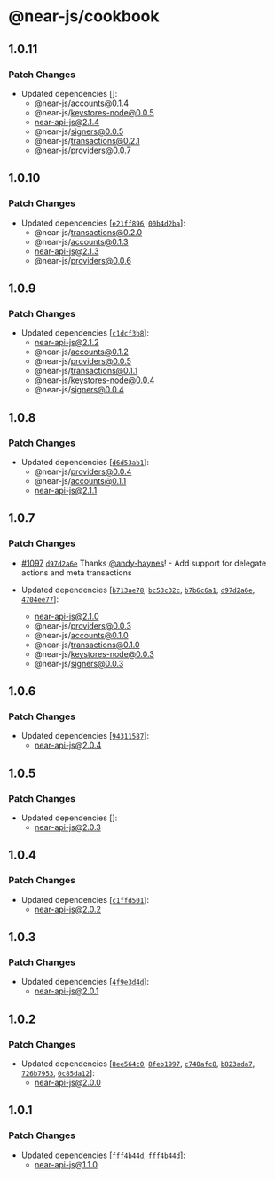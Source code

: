 # @near-js/cookbook

## 1.0.11

### Patch Changes

- Updated dependencies []:
  - @near-js/accounts@0.1.4
  - @near-js/keystores-node@0.0.5
  - near-api-js@2.1.4
  - @near-js/signers@0.0.5
  - @near-js/transactions@0.2.1
  - @near-js/providers@0.0.7

## 1.0.10

### Patch Changes

- Updated dependencies [[`e21ff896`](https://github.com/near/near-api-js/commit/e21ff89601c858fb703169e3bb53c6d96cff5342), [`00b4d2ba`](https://github.com/near/near-api-js/commit/00b4d2ba3f9f3a1f90343e34cb9bde8cdb607ceb)]:
  - @near-js/transactions@0.2.0
  - @near-js/accounts@0.1.3
  - near-api-js@2.1.3
  - @near-js/providers@0.0.6

## 1.0.9

### Patch Changes

- Updated dependencies [[`c1dcf3b8`](https://github.com/near/near-api-js/commit/c1dcf3b8207e7de358e1d711d55da938d5d9ff8d)]:
  - near-api-js@2.1.2
  - @near-js/accounts@0.1.2
  - @near-js/providers@0.0.5
  - @near-js/transactions@0.1.1
  - @near-js/keystores-node@0.0.4
  - @near-js/signers@0.0.4

## 1.0.8

### Patch Changes

- Updated dependencies [[`d6d53ab1`](https://github.com/near/near-api-js/commit/d6d53ab1b90e3d4041080dd4a6e22d24900c1ca5)]:
  - @near-js/providers@0.0.4
  - @near-js/accounts@0.1.1
  - near-api-js@2.1.1

## 1.0.7

### Patch Changes

- [#1097](https://github.com/near/near-api-js/pull/1097) [`d97d2a6e`](https://github.com/near/near-api-js/commit/d97d2a6e891350cdea418da2af2b2971bdf0467e) Thanks [@andy-haynes](https://github.com/andy-haynes)! - Add support for delegate actions and meta transactions

- Updated dependencies [[`b713ae78`](https://github.com/near/near-api-js/commit/b713ae78969d530e7e69e21e315e3d3fdb5e68e9), [`bc53c32c`](https://github.com/near/near-api-js/commit/bc53c32c80694e6f22d9be97db44603591f0026b), [`b7b6c6a1`](https://github.com/near/near-api-js/commit/b7b6c6a1448050f60f6498f799654204f1998b91), [`d97d2a6e`](https://github.com/near/near-api-js/commit/d97d2a6e891350cdea418da2af2b2971bdf0467e), [`4704ee77`](https://github.com/near/near-api-js/commit/4704ee7717d9e92e7729037368e7ace84a9c7f1c)]:
  - near-api-js@2.1.0
  - @near-js/providers@0.0.3
  - @near-js/accounts@0.1.0
  - @near-js/transactions@0.1.0
  - @near-js/keystores-node@0.0.3
  - @near-js/signers@0.0.3

## 1.0.6

### Patch Changes

- Updated dependencies [[`94311587`](https://github.com/near/near-api-js/commit/94311587ece172fb3e4d009ca0ecbfe9cea4447a)]:
  - near-api-js@2.0.4

## 1.0.5

### Patch Changes

- Updated dependencies []:
  - near-api-js@2.0.3

## 1.0.4

### Patch Changes

- Updated dependencies [[`c1ffd501`](https://github.com/near/near-api-js/commit/c1ffd5016cd9bbc285c5ec2b63ff4403e675338e)]:
  - near-api-js@2.0.2

## 1.0.3

### Patch Changes

- Updated dependencies [[`4f9e3d4d`](https://github.com/near/near-api-js/commit/4f9e3d4d978adc4a073e0ae2cdba69c3e1600201)]:
  - near-api-js@2.0.1

## 1.0.2

### Patch Changes

- Updated dependencies [[`8ee564c0`](https://github.com/near/near-api-js/commit/8ee564c0f4786e3c9281892c73761bd6a9205074), [`8feb1997`](https://github.com/near/near-api-js/commit/8feb199733a770b25b63b0bbc7d79fc8b0b1683c), [`c740afc8`](https://github.com/near/near-api-js/commit/c740afc897208d26165c4f8b2aae6db70694e70b), [`b823ada7`](https://github.com/near/near-api-js/commit/b823ada740e64a45d4b9671fab791968b51de61a), [`726b7953`](https://github.com/near/near-api-js/commit/726b795312230357aa2bb8a8db8a217a0f18a663), [`0c85da12`](https://github.com/near/near-api-js/commit/0c85da123473017683b2a53f83652938488dd086)]:
  - near-api-js@2.0.0

## 1.0.1

### Patch Changes

- Updated dependencies [[`fff4b44d`](https://github.com/near/near-api-js/commit/fff4b44d6abaccfe8fd112053c5ac2dd0ce00577), [`fff4b44d`](https://github.com/near/near-api-js/commit/fff4b44d6abaccfe8fd112053c5ac2dd0ce00577)]:
  - near-api-js@1.1.0
